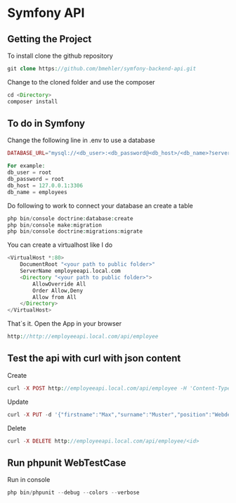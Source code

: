# Symfony API

## Getting the Project

To install clone the github repository

```php
git clone https://github.com/bmehler/symfony-backend-api.git
```

Change to the cloned folder and use the composer

```php
cd <Directory>
composer install
```

## To do in Symfony

Change the following line in .env to use a database

```php
DATABASE_URL="mysql://<db_user>:<db_password@<db_host>/<db_name>?serverVersion=5.7"

For example:
db_user = root
db_password = root
db_host = 127.0.0.1:3306
db_name = employees
```
Do following to work to connect your database an create a table

```php
php bin/console doctrine:database:create
php bin/console make:migration
php bin/console doctrine:migrations:migrate
```

You can create a virtualhost like I do
```php
<VirtualHost *:80>
    DocumentRoot "<your path to public folder>"
    ServerName employeeapi.local.com
    <Directory "<your path to public folder>">
        AllowOverride All
        Order Allow,Deny
        Allow from All
    </Directory>
</VirtualHost>
```

That`s it. Open the App in your browser
```php
http://http://employeeapi.local.com/api/employee
```

## Test the api with curl with json content

Create
```php
curl -X POST http://employeeapi.local.com/api/employee -H 'Content-Type: application/json' -d '{"firstname":"Max","surname":"Muster","position":"Webdeveloper", "salary":3000}'
```

Update
```php
curl -X PUT -d '{"firstname":"Max","surname":"Muster","position":"Webdeveloper", "salary":3000}' employeeapi.local.com/api/employee/<id>
```

Delete
```php
curl -X DELETE http://employeeapi.local.com/api/employee/<id>
```

## Run phpunit WebTestCase

Run in console

```php
php bin/phpunit --debug --colors --verbose 
```